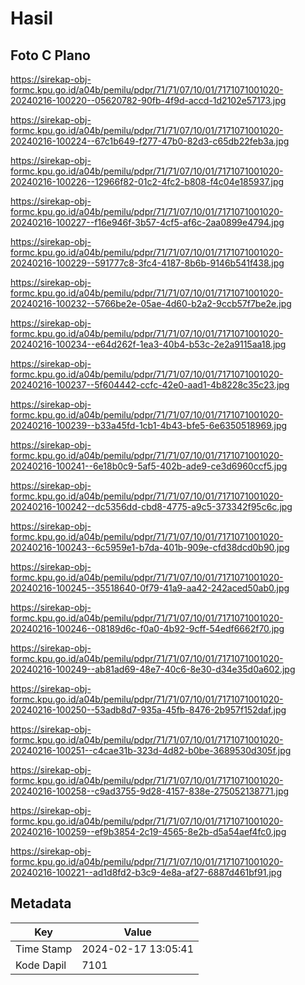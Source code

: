 # Hasil

## Foto C Plano

https://sirekap-obj-formc.kpu.go.id/a04b/pemilu/pdpr/71/71/07/10/01/7171071001020-20240216-100220--05620782-90fb-4f9d-accd-1d2102e57173.jpg

https://sirekap-obj-formc.kpu.go.id/a04b/pemilu/pdpr/71/71/07/10/01/7171071001020-20240216-100224--67c1b649-f277-47b0-82d3-c65db22feb3a.jpg

https://sirekap-obj-formc.kpu.go.id/a04b/pemilu/pdpr/71/71/07/10/01/7171071001020-20240216-100226--12966f82-01c2-4fc2-b808-f4c04e185937.jpg

https://sirekap-obj-formc.kpu.go.id/a04b/pemilu/pdpr/71/71/07/10/01/7171071001020-20240216-100227--f16e946f-3b57-4cf5-af6c-2aa0899e4794.jpg

https://sirekap-obj-formc.kpu.go.id/a04b/pemilu/pdpr/71/71/07/10/01/7171071001020-20240216-100229--591777c8-3fc4-4187-8b6b-9146b541f438.jpg

https://sirekap-obj-formc.kpu.go.id/a04b/pemilu/pdpr/71/71/07/10/01/7171071001020-20240216-100232--5766be2e-05ae-4d60-b2a2-9ccb57f7be2e.jpg

https://sirekap-obj-formc.kpu.go.id/a04b/pemilu/pdpr/71/71/07/10/01/7171071001020-20240216-100234--e64d262f-1ea3-40b4-b53c-2e2a9115aa18.jpg

https://sirekap-obj-formc.kpu.go.id/a04b/pemilu/pdpr/71/71/07/10/01/7171071001020-20240216-100237--5f604442-ccfc-42e0-aad1-4b8228c35c23.jpg

https://sirekap-obj-formc.kpu.go.id/a04b/pemilu/pdpr/71/71/07/10/01/7171071001020-20240216-100239--b33a45fd-1cb1-4b43-bfe5-6e6350518969.jpg

https://sirekap-obj-formc.kpu.go.id/a04b/pemilu/pdpr/71/71/07/10/01/7171071001020-20240216-100241--6e18b0c9-5af5-402b-ade9-ce3d6960ccf5.jpg

https://sirekap-obj-formc.kpu.go.id/a04b/pemilu/pdpr/71/71/07/10/01/7171071001020-20240216-100242--dc5356dd-cbd8-4775-a9c5-373342f95c6c.jpg

https://sirekap-obj-formc.kpu.go.id/a04b/pemilu/pdpr/71/71/07/10/01/7171071001020-20240216-100243--6c5959e1-b7da-401b-909e-cfd38dcd0b90.jpg

https://sirekap-obj-formc.kpu.go.id/a04b/pemilu/pdpr/71/71/07/10/01/7171071001020-20240216-100245--35518640-0f79-41a9-aa42-242aced50ab0.jpg

https://sirekap-obj-formc.kpu.go.id/a04b/pemilu/pdpr/71/71/07/10/01/7171071001020-20240216-100246--08189d6c-f0a0-4b92-9cff-54edf6662f70.jpg

https://sirekap-obj-formc.kpu.go.id/a04b/pemilu/pdpr/71/71/07/10/01/7171071001020-20240216-100249--ab81ad69-48e7-40c6-8e30-d34e35d0a602.jpg

https://sirekap-obj-formc.kpu.go.id/a04b/pemilu/pdpr/71/71/07/10/01/7171071001020-20240216-100250--53adb8d7-935a-45fb-8476-2b957f152daf.jpg

https://sirekap-obj-formc.kpu.go.id/a04b/pemilu/pdpr/71/71/07/10/01/7171071001020-20240216-100251--c4cae31b-323d-4d82-b0be-3689530d305f.jpg

https://sirekap-obj-formc.kpu.go.id/a04b/pemilu/pdpr/71/71/07/10/01/7171071001020-20240216-100258--c9ad3755-9d28-4157-838e-275052138771.jpg

https://sirekap-obj-formc.kpu.go.id/a04b/pemilu/pdpr/71/71/07/10/01/7171071001020-20240216-100259--ef9b3854-2c19-4565-8e2b-d5a54aef4fc0.jpg

https://sirekap-obj-formc.kpu.go.id/a04b/pemilu/pdpr/71/71/07/10/01/7171071001020-20240216-100221--ad1d8fd2-b3c9-4e8a-af27-6887d461bf91.jpg


## Metadata

| Key        | Value               |
| ---------- | ------------------- |
| Time Stamp | 2024-02-17 13:05:41 |
| Kode Dapil | 7101                |



